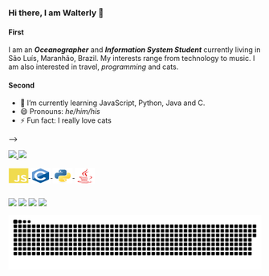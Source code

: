 ### Hi there, I am Walterly 👋

<!--
**leviOceans/leviOceans** is a ✨ _special_ ✨ repository because its `README.md` (this file) appears on your GitHub profile.

Here are some ideas to get you started: -->
#### First
I am an ***Oceanographer*** and ***Information System Student*** currently living in São Luís, Maranhão, Brazil. My interests range from technology to music. I am also interested in travel, *programming* and cats.
#### Second
<!-- 🔭 I’m currently working on ... -->
- 🌱 I’m currently learning JavaScript, Python, Java and C.
- 😄 Pronouns: *he/him/his*
- ⚡ Fun fact: I really love cats
<!-- 👯 I’m looking to collaborate on ...
- 🤔 I’m looking for help with ...
- 💬 Ask me about ...
- 📫 How to reach me: ... -->

-->
 <div>
  <a href="https://github.com/leviOceans">
  <img height="150em" src="https://github-readme-stats.vercel.app/api?username=levioceans&show_icons=true&theme=chartreuse-dark&include_all_commits=true&count_private=true"/>
  <img height="150em" src="https://github-readme-stats.vercel.app/api/top-langs/?username=levioceans&layout=compact&langs_count=16&theme=chartreuse-dark"/>
</div>
<div style="display: inline_block"><br>
  <img align="center" alt="leviOceans-Js" height="30" width="40" src="https://raw.githubusercontent.com/devicons/devicon/master/icons/javascript/javascript-plain.svg">
  <img align="center" alt="leviOceans-C" height="30" width="40" src="https://raw.githubusercontent.com/devicons/devicon/master/icons/c/c-original.svg">
  <img align="center" alt="leviOceans-Python" height="30" width="40" src="https://raw.githubusercontent.com/devicons/devicon/master/icons/python/python-original.svg">
  <img align="center" alt="leviOceans-Java" height="30" width="40" src="https://raw.githubusercontent.com/devicons/devicon/master/icons/java/java-plain.svg">
</div>
  
  ##
 
<div> 
  <a href="https://www.youtube.com/c/WalterlySullivan" target="_blank"><img src="https://img.shields.io/badge/YouTube-FF0000?style=for-the-badge&logo=youtube&logoColor=white" target="_blank"></a>
  <a href="https://instagram.com/walterly" target="_blank"><img src="https://img.shields.io/badge/-Instagram-%23E4405F?style=for-the-badge&logo=instagram&logoColor=white" target="_blank"></a>
 	<a href="https://www.twitch.tv/walterlysullivan" target="_blank"><img src="https://img.shields.io/badge/Twitch-9146FF?style=for-the-badge&logo=twitch&logoColor=white" target="_blank"></a>
 <!-- a href="https://discord.gg/Walterly#9757" target="_blank"><img src="https://img.shields.io/badge/Discord-7289DA?style=for-the-badge&logo=discord&logoColor=white" target="_blank"></a --> 
  <!-- a href = "mailto:contato@email.tech"><img src="https://img.shields.io/badge/-Gmail-%23333?style=for-the-badge&logo=gmail&logoColor=white" target="_blank"></a -->
  <a href="https://www.linkedin.com/in/walterly-sb" target="_blank"><img src="https://img.shields.io/badge/-LinkedIn-%230077B5?style=for-the-badge&logo=linkedin&logoColor=white" target="_blank"></a>
 
 ![Snake animation](https://github.com/leviOceans/leviOceans/blob/output/github-contribution-grid-snake.svg)
 
</div>



